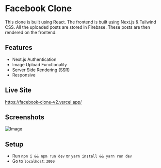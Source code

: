 # Facebook Clone

This clone is built using React. The frontend is built using Next.js & Tailwind CSS. All the uploaded posts are stored in Firebase. These posts are then rendered on the frontend.

## Features

- Next.js Authentication
- Image Upload Functionality
- Server Side Rendering (SSR)
- Responsive

## Live Site

https://facebook-clone-v2.vercel.app/

## Screenshots

![Image](https://github.com/[Sadhvi10]/[facebook-clone]/blob/[main]/fb_thumbnail.png?raw=true)

## Setup

- Run `npm i && npm run dev` or `yarn install && yarn run dev`
- Go to `localhost:3000`
